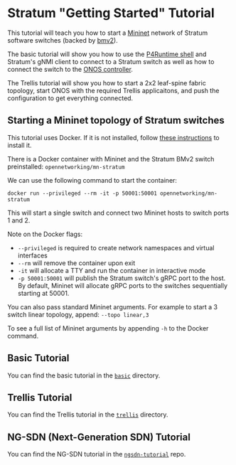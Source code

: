 # Stratum "Getting Started" Tutorial

This tutorial will teach you how to start a [Mininet](https://github.com/mininet/mininet) network of Stratum software switches (backed by [bmv2](https://github.com/p4lang/behavioral-model)).

The basic tutorial will show you how to use the [P4Runtime shell](https://github.com/p4lang/p4runtime-shell) and Stratum's gNMI client to connect to a Stratum switch as well as how to connect the switch to the [ONOS controller](https://github.com/opennetworkinglab/onos).

The Trellis tutorial will show you how to start a 2x2 leaf-spine fabric topology, start ONOS with the required Trellis applicaitons, and push the configuration to get everything connected.

## Starting a Mininet topology of Stratum switches

This tutorial uses Docker. If it is not installed, follow [these instructions](https://docs.docker.com/install/) to install it.

There is a Docker container with Mininet and the Stratum BMv2 switch preinstalled: `opennetworking/mn-stratum`

We can use the following command to start the container:

```
docker run --privileged --rm -it -p 50001:50001 opennetworking/mn-stratum
```

This will start a single switch and connect two Mininet hosts to switch ports 1 and 2.

Note on the Docker flags:
- `--privileged` is required to create network namespaces and virtual interfaces
- `--rm` will remove the container upon exit
- `-it` will allocate a TTY and run the container in interactive mode
- `-p 50001:50001` will publish the Stratum switch's gRPC port to the host. By default, Mininet will allocate gRPC ports to the switches sequentially starting at 50001.

You can also pass standard Mininet arguments. For example to start a 3 switch linear topology, append: `--topo linear,3`

To see a full list of Mininet arguments by appending `-h` to the Docker command.

## Basic Tutorial

You can find the basic tutorial in the [`basic`](basic) directory.

## Trellis Tutorial

You can find the Trellis tutorial in the [`trellis`](trellis) directory.

## NG-SDN (Next-Generation SDN) Tutorial

You can find the NG-SDN tutorial in the [`ngsdn-tutorial`](https://github.com/opennetworkinglab/ngsdn-tutorial) repo.
